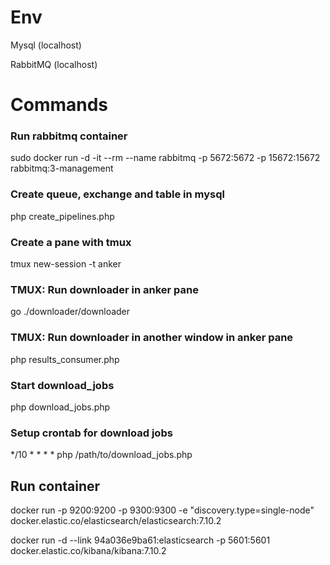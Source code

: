 <!-- Requirements: 
viet 1 chuong trinh bằng PHP chay tren may local de cu 10 phut
đọc ra tất cả các sản phẩm từ trang https://shopee.vn/shop/16461019/search
lưu tất cả các sản phẩm xuống MySql DB

cụ thể hệ thống cần có những components sau:

# 1. scheduler viết bằng crontab -> trigger 1 hàm viết bằng php để tạo ra 1 job có format như sau:
{
    "url": "https://shopee.vn/shop/16461019/search",
    "interval": 600
}

gửi job vào queue dưới
# 2. queue dùng dev rabbitmq:  http://192.168.4.201:15672/#/queues  
dmx_test / dmx_test  (
    tạo 1 exchange mới
    http://192.168.4.201:15672/#/exchanges/%2F/dmx_test_exchange
    , 
    mỗi bạn dùng 1 queue
    http://192.168.4.201:15672/#/queues/%2F/anker_1
    http://192.168.4.201:15672/#/queues/%2F/anker_2
) 

# 3. 1 scraper viết bằng PHP luôn luôn chạy background (dùng tmux) lấy job message từ queue ra format thành json có dạng dưới

# 4. sau khi có thông tin sản phẩm có dạng:
{
    "name": "",
    "url": "",
    "rrp_price": 0,
    "sale_price": 0,
    "stock" : 0
}

luu xuong 1 table trên mysql với những field tương ứng, dùng auto increment ID 
DB DEV đã cấp quyền, DB tên: test. (tạo table mới cho mỗi bạn)

- dựng 1 backend service viết bằng golang chỉ làm nhiệm vụ downloading, yêu cầu dùng goroutine để chạy multi threading equivalent (x10 threads)
- sửa hàm hiện tại đang dùng php để download -> đẩy job qua 1 queue (đặt tên là download_jobs) -> golang backend service bên trên nhận job, download -> gửi lại kết quả vào 1 queue khác download_results -> php nhận -> insert xuống DB
- không chỉ lấy list sản phẩm như hiện tại mà cần lấy details của từng sản phẩm & lưu xuống DB (cần gọi thêm 1 call để get details cho mỗi sản phẩm cấu trúc table products_details tự dựng nhé)

prerequisites:
using goland IDE
golang 
goroutine
build & compile go

# Products Table 
id, name, url, shop_id, categoy_id, description, 

sudo lsof -n -i | grep 5672

# Structure
(10th min send job from crontab) -> download_jobs (php) -> rabbitmq (download_jobs) -> downloader (golang) -> rabbitmq (download_results)-> data_inserter (php) 

id
name
url
deep_discount
normal_stock
price_min_before_discount
price_max_before_discount
discount_stock
description
models -->

# Env
Mysql (localhost)

RabbitMQ (localhost)

# Commands
### Run rabbitmq container 
sudo docker run -d -it --rm --name rabbitmq -p 5672:5672 -p 15672:15672 rabbitmq:3-management

### Create queue, exchange and table in mysql
php create_pipelines.php

### Create a pane with tmux
tmux new-session -t anker

### TMUX: Run downloader in anker pane
go ./downloader/downloader

### TMUX: Run downloader in another window in anker pane
php results_consumer.php 

### Start download_jobs
php download_jobs.php

### Setup crontab for download jobs
*/10 * * * * php /path/to/download_jobs.php

## Run container 

docker run -p 9200:9200 -p 9300:9300 -e "discovery.type=single-node" docker.elastic.co/elasticsearch/elasticsearch:7.10.2

docker run -d --link 94a036e9ba61:elasticsearch -p 5601:5601 docker.elastic.co/kibana/kibana:7.10.2